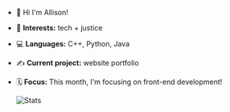 - 💌 Hi I'm Allison!
- 🌱 **Interests:** tech + justice
- 💻 **Languages:** C++, Python, Java
- ✍️ **Current project:** website portfolio
- 🗓️ **Focus:** This month, I'm focusing on front-end development!

  ![Stats](https://github-readme-stats.vercel.app/api/top-langs/?username=allison-pham&layout=compact&theme=dark&langs_count=3)

<!---
allison-pham/allison-pham is a ✨ special ✨ repository because its `README.md` (this file) appears on your GitHub profile.
You can click the Preview link to take a look at your changes.
--->
